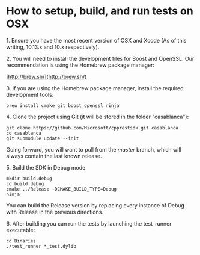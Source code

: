 # How to setup, build, and run tests on OSX

1\. Ensure you have the most recent version of OSX and Xcode (As of this writing, 10.13.x and 10.x respectively).  

2\. You will need to install the development files for Boost and OpenSSL. Our recommendation is using the Homebrew package manager:  

[http://brew.sh/](http://brew.sh/)  

3\. If you are using the Homebrew package manager, install the required development tools:  

```
brew install cmake git boost openssl ninja
```

4\. Clone the project using Git (it will be stored in the folder "casablanca"):  

```
git clone https://github.com/Microsoft/cpprestsdk.git casablanca
cd casablanca
git submodule update --init
```

Going forward, you will want to pull from the _master_ branch, which will always contain the last known release.  

5\. Build the SDK in Debug mode  

```
mkdir build.debug
cd build.debug
cmake ../Release -DCMAKE_BUILD_TYPE=Debug
ninja
```

You can build the Release version by replacing every instance of Debug with Release in the previous directions.  

6\. After building you can run the tests by launching the <span class="codeInline">test_runner</span> executable:  

```
cd Binaries
./test_runner *_test.dylib
```